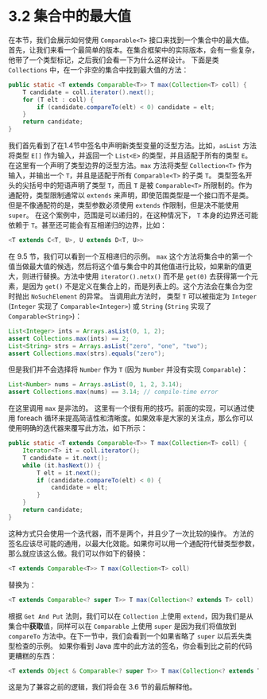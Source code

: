 # 3.2 集合中的最大值
在本节，我们会展示如何使用 `Comparable<T>` 接口来找到一个集合中的最大值。首先，让我们来看一个最简单的版本。在集合框架中的实际版本，会有一些复杂，他带了一个类型标记，之后我们会看一下为什么这样设计。
下面是类 `Collections` 中，在一个非空的集合中找到最大值的方法：
```Java
public static <T extends Comparable<T>> T max(Collection<T> coll) {
    T candidate = coll.iterator().next();
    for (T elt : coll) {
        if (candidate.compareTo(elt) < 0) candidate = elt;
    }
    return candidate;
}
```
我们首先看到了在1.4节中签名中声明新类型变量的泛型方法。比如，`asList` 方法将类型 `E[]` 作为输入，并返回一个 `List<E>` 的类型，并且适配于所有的类型 `E`。在这里有一个声明了类型边界的泛型方法。`max` 方法将类型 `Collection<T>` 作为输入，并输出一个 `T`，并且是适配于所有 `Comparable<T>` 的子类 `T`。
类型签名开头的尖括号中的短语声明了类型 `T`，而且 `T` 是被 `Comparable<T>` 所限制的。作为通配符，类型限制通常以 `extends` 来声明，即使范围类型是一个接口而不是类。但是不像通配符的是，类型参数必须使用 `extends` 作限制，但是决不能使用 `super`。
在这个案例中，范围是可以递归的，在这种情况下， `T` 本身的边界还可能依赖于 `T`。甚至还可能会有互相递归的边界，比如：
```Java
<T extends C<T, U>, U extends D<T, U>>
```
在 9.5 节，我们可以看到一个互相递归的示例。
`max` 这个方法将集合中的第一个值当做最大值的候选，然后将这个值与集合中的其他值进行比较，如果新的值更大，则进行替换。方法中使用 `iterator().netx()` 而不是 `get(0)` 去获得第一个元素，是因为 `get()` 不是定义在集合上的，而是列表上的。这个方法会在集合为空时抛出 `NoSuchElement` 的异常。
当调用此方法时， 类型 `T` 可以被指定为 `Integer` (`Integer` 实现了 `Comparable<Integer>`) 或 `String` (`String` 实现了 `Comparable<String>`)：
```Java
List<Integer> ints = Arrays.asList(0, 1, 2);
assert Collections.max(ints) == 2;
List<String> strs = Arrays.asList("zero", "one", "two");
assert Collections.max(strs).equals("zero");
```
但是我们并不会选择将 `Number` 作为 `T` (因为 `Number` 并没有实现 `Comparable`)：
```Java
List<Number> nums = Arrays.asList(0, 1, 2, 3.14);
assert Collections.max(nums) == 3.14; // compile-time error
```
在这里调用 `max` 是非法的。
这里有一个很有用的技巧。前面的实现，可以通过使用 foreach 循环来提高简洁性和清晰度。如果效率是大家的关注点，那么你可以使用明确的迭代器来覆写此方法，如下所示：
```Java
public static <T extends Comparable<T>> T max(Collection<T> coll) {
    Iterator<T> it = coll.iterator();
    T candidate = it.next();
    while (it.hasNext()) {
        T elt = it.next();
        if (candidate.compareTo(elt) < 0) {
            candidate = elt;
        }
    }
    return candidate;
}
```
这种方式只会使用一个迭代器，而不是两个，并且少了一次比较的操作。
方法的签名应该尽可能的通用，以最大化效能。如果你可以用一个通配符代替类型参数，那么就应该这么做。我们可以作如下的替换：
```Java
<T extends Comparable<T>> T max(Collection<T> coll)
```
替换为：
```Java
<T extends Comparable<? super T>> T max(Collection<? extends T> coll)
```
根据 `Get And Put` 法则，我们可以在 `Collection` 上使用 `extend`，因为我们是从集合中**获取**值，同样可以在 `Comparable` 上使用 `super` 是因为我们将值放到 `compareTo` 方法中。在下一节中，我们会看到一个如果省略了 `super` 以后丢失类型检查的示例。
如果你看到 Java 库中的此方法的签名，你会看到比之前的代码更糟糕的东西：
```Java
<T extends Object & Comparable<? super T>> T max(Collection<? extends T> coll) 
```
这是为了兼容之前的逻辑，我们将会在 3.6 节的最后解释他。
